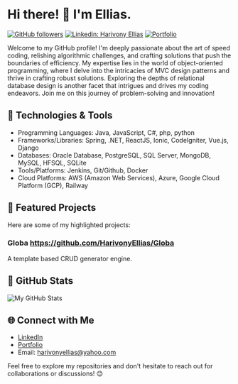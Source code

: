 # Hi there! 👋 I'm Ellias.

[![GitHub followers](https://img.shields.io/github/followers/HarivonyEllias?style=social)](https://github.com/HarivonyEllias)
[![Linkedin: Harivony Ellias](https://img.shields.io/badge/-HarivonyEllias-blue?style=flat-square&logo=Linkedin&logoColor=white&link=https://www.linkedin.com/in/ellias-harivony-67924a2a9/)](https://www.linkedin.com/in/ellias-harivony-67924a2a9/)
[![Portfolio](https://img.shields.io/badge/-Portfolio-yellow?style=flat-square&logo=Hugo&logoColor=white&link=https://harivonyellias.netlify.app/)](https://harivonyellias.netlify.app/)

Welcome to my GitHub profile! I'm deeply passionate about the art of speed coding, relishing algorithmic challenges, and crafting solutions that push the boundaries of efficiency.
My expertise lies in the world of object-oriented programming, where I delve into the intricacies of MVC design patterns and thrive in crafting robust solutions.
Exploring the depths of relational database design is another facet that intrigues and drives my coding endeavors. Join me on this journey of problem-solving and innovation!

## 🔧 Technologies & Tools
- Programming Languages: Java, JavaScript, C#, php, python
- Frameworks/Libraries: Spring, .NET, ReactJS, Ionic, CodeIgniter, Vue.js, Django
- Databases: Oracle Database, PostgreSQL, SQL Server, MongoDB, MySQL, HFSQL, SQLite
- Tools/Platforms: Jenkins, Git/Github, Docker
- Cloud Platforms: AWS (Amazon Web Services), Azure, Google Cloud Platform (GCP), Railway
 
## 🌟 Featured Projects
Here are some of my highlighted projects:

### Globa https://github.com/HarivonyEllias/Globa
A template based CRUD generator engine. 

## 🚀 GitHub Stats
![My GitHub Stats](https://github-readme-stats.vercel.app/api?username=HarivonyEllias&show_icons=true&theme=radical)

## 🌐 Connect with Me
- [LinkedIn](https://www.linkedin.com/in/ellias-harivony-67924a2a9/)
- [Portfolio](https://harivonyellias.netlify.app/)
- Email: harivonyellias@yahoo.com

Feel free to explore my repositories and don't hesitate to reach out for collaborations or discussions! 😊
